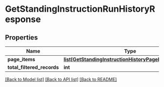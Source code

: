 # GetStandingInstructionRunHistoryResponse

## Properties
Name | Type | Description | Notes
------------ | ------------- | ------------- | -------------
**page_items** | [**list[GetStandingInstructionHistoryPageItemsResponse]**](GetStandingInstructionHistoryPageItemsResponse.md) |  | [optional] 
**total_filtered_records** | **int** |  | [optional] 

[[Back to Model list]](../README.md#documentation-for-models) [[Back to API list]](../README.md#documentation-for-api-endpoints) [[Back to README]](../README.md)

